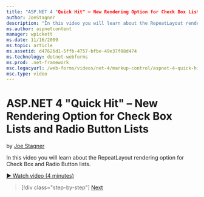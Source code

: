 ```yaml
---
title: "ASP.NET 4 "Quick Hit" – New Rendering Option for Check Box Lists and Radio Button Lists | Microsoft Docs"
author: JoeStagner
description: "In this video you will learn about the RepeatLayout rendering option for Check Box and Radio Button lists."
ms.author: aspnetcontent
manager: wpickett
ms.date: 11/16/2009
ms.topic: article
ms.assetid: d47626d1-5ffb-4757-bfbe-49e37f08d474
ms.technology: dotnet-webforms
ms.prod: .net-framework
msc.legacyurl: /web-forms/videos/net-4/markup-control/aspnet-4-quick-hit-new-rendering-option-for-check-box-lists-and-radio-button-lists
msc.type: video
---
```

ASP.NET 4 "Quick Hit" – New Rendering Option for Check Box Lists and Radio Button Lists
====================
by [Joe Stagner](https://github.com/JoeStagner)

In this video you will learn about the RepeatLayout rendering option for Check Box and Radio Button lists. 

[&#9654; Watch video (4 minutes)](https://channel9.msdn.com/Blogs/ASP-NET-Site-Videos/aspnet-4-quick-hit-new-rendering-option-for-check-box-lists-and-radio-button-lists)

>[!div class="step-by-step"]
[Next](aspnet-4-quick-hit-table-free-templated-controls.md)